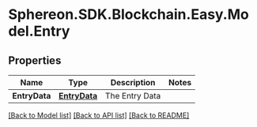 # Sphereon.SDK.Blockchain.Easy.Model.Entry
## Properties

Name | Type | Description | Notes
------------ | ------------- | ------------- | -------------
**EntryData** | [**EntryData**](EntryData.md) | The Entry Data | 

[[Back to Model list]](../README.md#documentation-for-models) [[Back to API list]](../README.md#documentation-for-api-endpoints) [[Back to README]](../README.md)

